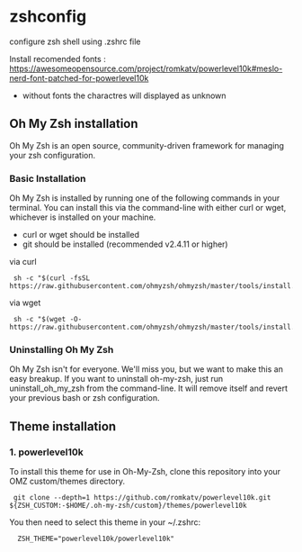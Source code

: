 # zshconfig
configure zsh shell using .zshrc file

Install recomended fonts : https://awesomeopensource.com/project/romkatv/powerlevel10k#meslo-nerd-font-patched-for-powerlevel10k

* without fonts the charactres will displayed as unknown

## Oh My Zsh installation
Oh My Zsh is an open source, community-driven framework for managing your zsh configuration.
### Basic Installation
Oh My Zsh is installed by running one of the following commands in your terminal. You can install this via the command-line with either curl or wget, whichever is installed on your machine.
* curl or wget should be installed
* git should be installed (recommended v2.4.11 or higher)

via curl
 ```shell
  sh -c "$(curl -fsSL https://raw.githubusercontent.com/ohmyzsh/ohmyzsh/master/tools/install.sh)"
 ```
via wget
 ```shell 
  sh -c "$(wget -O- https://raw.githubusercontent.com/ohmyzsh/ohmyzsh/master/tools/install.sh)"
 ```

### Uninstalling Oh My Zsh
Oh My Zsh isn't for everyone. We'll miss you, but we want to make this an easy breakup.
If you want to uninstall oh-my-zsh, just run uninstall_oh_my_zsh from the command-line. It will remove itself and revert your previous bash or zsh configuration.

## Theme installation

### 1. powerlevel10k
To install this theme for use in Oh-My-Zsh, clone this repository into your OMZ custom/themes directory.
 ```shell
  git clone --depth=1 https://github.com/romkatv/powerlevel10k.git ${ZSH_CUSTOM:-$HOME/.oh-my-zsh/custom}/themes/powerlevel10k
 ```

You then need to select this theme in your ~/.zshrc:
  ```shell
    ZSH_THEME="powerlevel10k/powerlevel10k"
  ```
